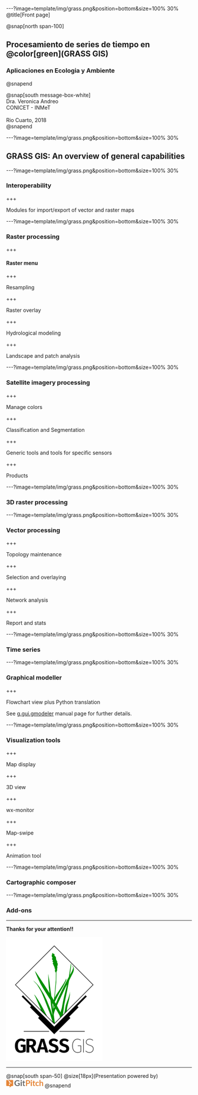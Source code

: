 ---?image=template/img/grass.png&position=bottom&size=100% 30%
@title[Front page]

@snap[north span-100]
<br>
<h2>Procesamiento de series de tiempo en @color[green](GRASS GIS)</h2>
<h3>Aplicaciones en Ecologia y Ambiente</h3>
@snapend

@snap[south message-box-white]
<br>Dra. Veronica Andreo<br>CONICET - INMeT<br><br>Rio Cuarto, 2018<br>
@snapend

---?image=template/img/grass.png&position=bottom&size=100% 30%

## GRASS GIS: An overview of general capabilities

---?image=template/img/grass.png&position=bottom&size=100% 30%

### Interoperability

+++

Modules for import/export of vector and raster maps

---?image=template/img/grass.png&position=bottom&size=100% 30%

### Raster processing

+++

#### Raster menu

+++

Resampling

+++

Raster overlay

+++

Hydrological modeling

+++

Landscape and patch analysis

---?image=template/img/grass.png&position=bottom&size=100% 30%

### Satellite imagery processing

+++

Manage colors

+++

Classification and Segmentation

+++

Generic tools and tools for specific sensors

+++

Products

---?image=template/img/grass.png&position=bottom&size=100% 30%

### 3D raster processing

---?image=template/img/grass.png&position=bottom&size=100% 30%

### Vector processing

+++

Topology maintenance

+++

Selection and overlaying

+++

Network analysis

+++

Report and stats

---?image=template/img/grass.png&position=bottom&size=100% 30%

### Time series

---?image=template/img/grass.png&position=bottom&size=100% 30%

### Graphical modeller

+++

Flowchart view plus Python translation

See [g.gui.gmodeler](https://grass.osgeo.org/grass74/manuals/wxGUI.gmodeler.html) manual page for further details.

---?image=template/img/grass.png&position=bottom&size=100% 30%

### Visualization tools

+++

Map display

+++

3D view

+++

wx-monitor

+++

Map-swipe

+++

Animation tool

---?image=template/img/grass.png&position=bottom&size=100% 30%

### Cartographic composer

<!--- <p><span class="slide-title">JavaScript Block</span></p> --->

---?image=template/img/grass.png&position=bottom&size=100% 30%

### Add-ons

---

**Thanks for your attention!!**

![GRASS GIS logo](assets/img/grass_logo_alphab.png)

---

@snap[south span-50]
@size[18px](Presentation powered by)
<br>
<a href="https://gitpitch.com/">
<img src="assets/img/gitpitch_logo.png" width="20%"></a>
@snapend
